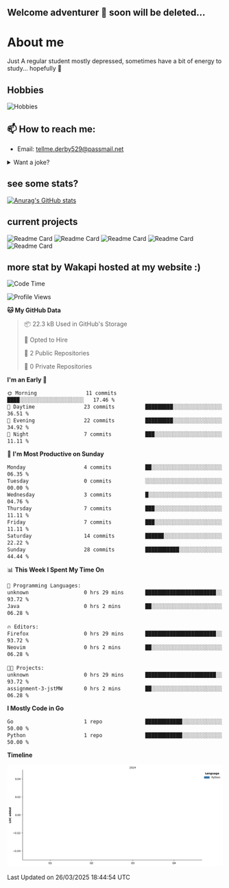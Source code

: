 ## Welcome adventurer 👋  soon will be deleted...  

# About me
Just A regular student mostly depressed, sometimes have a bit of energy to study... hopefully 🥲
## Hobbies
 ![Hobbies](https://img.shields.io/badge/Hobbies-Reading%20|%20Tar%20|%20Gym%20|%20Cooking%20|%20Walk'nTalk-FF69B4?style=for-the-badge&color=red)

## 📫 How to reach me: 
-  Email: tellme.derby529@passmail.net
<details>
 
<summary>Want a joke?</summary>

<!-- Start of jokes card -->
Thanks to <img width="20" hight="20" alt="github_ABSphreak_profile_picture" src="https://github.com/ABSphreak.png">
</br>
<img width="2000" hight="2000" src="https://readme-jokes.vercel.app/api">
<!-- end of jokes card -->

</details>

## see some stats?
[![Anurag's GitHub stats](https://github-readme-stats.vercel.app/api?username=jstMW&theme=ambient_gradient)]()

## current projects 
![Readme Card](https://github-readme-stats.vercel.app/api/pin/?username=jstMW&repo=NoobyAPI&theme=ambient_gradient)
![Readme Card](https://github-readme-stats.vercel.app/api/pin/?username=jstMW&repo=newface&theme=ambient_gradient)
![Readme Card](https://github-readme-stats.vercel.app/api/pin/?username=jstMW&repo=newsoul&theme=ambient_gradient)
![Readme Card](https://github-readme-stats.vercel.app/api/pin/?username=jstMW&repo=tackleet&theme=ambient_gradient)
![Readme Card](https://github-readme-stats.vercel.app/api/pin/?username=jstMW&repo=waka-readme-stats&theme=ambient_gradient)



## more stat by Wakapi hosted at my website :)
<!--START_SECTION:waka-->
![Code Time](http://img.shields.io/badge/Code%20Time-39%20hrs%202%20mins-blue)

![Profile Views](http://img.shields.io/badge/Profile%20Views-0-blue)

**🐱 My GitHub Data** 

> 📦 22.3 kB Used in GitHub's Storage 
 > 
> 💼 Opted to Hire
 > 
> 📜 2 Public Repositories 
 > 
> 🔑 0 Private Repositories 
 > 
**I'm an Early 🐤** 

```text
🌞 Morning                11 commits          ████░░░░░░░░░░░░░░░░░░░░░   17.46 % 
🌆 Daytime                23 commits          █████████░░░░░░░░░░░░░░░░   36.51 % 
🌃 Evening                22 commits          █████████░░░░░░░░░░░░░░░░   34.92 % 
🌙 Night                  7 commits           ███░░░░░░░░░░░░░░░░░░░░░░   11.11 % 
```
📅 **I'm Most Productive on Sunday** 

```text
Monday                   4 commits           ██░░░░░░░░░░░░░░░░░░░░░░░   06.35 % 
Tuesday                  0 commits           ░░░░░░░░░░░░░░░░░░░░░░░░░   00.00 % 
Wednesday                3 commits           █░░░░░░░░░░░░░░░░░░░░░░░░   04.76 % 
Thursday                 7 commits           ███░░░░░░░░░░░░░░░░░░░░░░   11.11 % 
Friday                   7 commits           ███░░░░░░░░░░░░░░░░░░░░░░   11.11 % 
Saturday                 14 commits          ██████░░░░░░░░░░░░░░░░░░░   22.22 % 
Sunday                   28 commits          ███████████░░░░░░░░░░░░░░   44.44 % 
```


📊 **This Week I Spent My Time On** 

```text
💬 Programming Languages: 
unknown                  0 hrs 29 mins       ███████████████████████░░   93.72 % 
Java                     0 hrs 2 mins        ██░░░░░░░░░░░░░░░░░░░░░░░   06.28 % 

🔥 Editors: 
Firefox                  0 hrs 29 mins       ███████████████████████░░   93.72 % 
Neovim                   0 hrs 2 mins        ██░░░░░░░░░░░░░░░░░░░░░░░   06.28 % 

🐱‍💻 Projects: 
unknown                  0 hrs 29 mins       ███████████████████████░░   93.72 % 
assignment-3-jstMW       0 hrs 2 mins        ██░░░░░░░░░░░░░░░░░░░░░░░   06.28 % 
```

**I Mostly Code in Go** 

```text
Go                       1 repo              ████████████░░░░░░░░░░░░░   50.00 % 
Python                   1 repo              ████████████░░░░░░░░░░░░░   50.00 % 
```



**Timeline**

![Lines of Code chart](https://raw.githubusercontent.com/jstMW/jstMW/main/assets/bar_graph.png)


 Last Updated on 26/03/2025 18:44:54 UTC
<!--END_SECTION:waka-->
